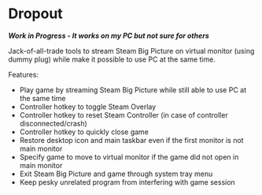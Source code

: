 # Dropout

***Work in Progress - It works on my PC but not sure for others***

Jack-of-all-trade tools to stream Steam Big Picture on virtual monitor (using dummy plug) while make it possible to use PC at the same time.

Features:
- Play game by streaming Steam Big Picture while still able to use PC at the same time
- Controller hotkey to toggle Steam Overlay
- Controller hotkey to reset Steam Controller (in case of controller disconnected/crash)
- Controller hotkey to quickly close game
- Restore desktop icon and main taskbar even if the first monitor is not main monitor
- Specify game to move to virtual monitor if the game did not open in main monitor
- Exit Steam Big Picture and game through system tray menu
- Keep pesky unrelated program from interfering with game session
